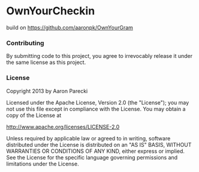 OwnYourCheckin
==============

build on https://github.com/aaronpk/OwnYourGram


### Contributing

By submitting code to this project, you agree to irrevocably release it under the same license as this project.


### License

Copyright 2013 by Aaron Parecki

Licensed under the Apache License, Version 2.0 (the "License");
you may not use this file except in compliance with the License.
You may obtain a copy of the License at

http://www.apache.org/licenses/LICENSE-2.0

Unless required by applicable law or agreed to in writing, software
distributed under the License is distributed on an "AS IS" BASIS,
WITHOUT WARRANTIES OR CONDITIONS OF ANY KIND, either express or implied.
See the License for the specific language governing permissions and
limitations under the License.

